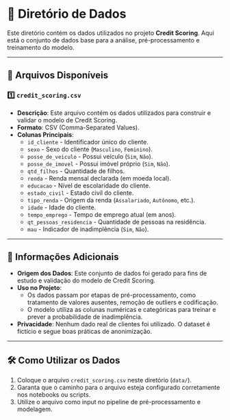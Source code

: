 # 📁 Diretório de Dados

Este diretório contém os dados utilizados no projeto **Credit Scoring**. Aqui está o conjunto de dados base para a análise, pré-processamento e treinamento do modelo.

---

## 📄 Arquivos Disponíveis

### 1️⃣ `credit_scoring.csv`

- **Descrição**: Este arquivo contém os dados utilizados para construir e validar o modelo de Credit Scoring.
- **Formato**: CSV (Comma-Separated Values).
- **Colunas Principais**:
  - `id_cliente` - Identificador único do cliente.
  - `sexo` - Sexo do cliente (`Masculino`, `Feminino`).
  - `posse_de_veiculo` - Possui veículo (`Sim`, `Não`).
  - `posse_de_imovel` - Possui imóvel próprio (`Sim`, `Não`).
  - `qtd_filhos` - Quantidade de filhos.
  - `renda` - Renda mensal declarada (em moeda local).
  - `educacao` - Nível de escolaridade do cliente.
  - `estado_civil` - Estado civil do cliente.
  - `tipo_renda` - Origem da renda (`Assalariado`, `Autônomo`, etc.).
  - `idade` - Idade do cliente.
  - `tempo_emprego` - Tempo de emprego atual (em anos).
  - `qt_pessoas_residencia` - Quantidade de pessoas na residência.
  - `mau` - Indicador de inadimplência (`Sim`, `Não`).

---

## 🧾 Informações Adicionais

- **Origem dos Dados**: Este conjunto de dados foi gerado para fins de estudo e validação do modelo de Credit Scoring.
- **Uso no Projeto**:
  - Os dados passam por etapas de pré-processamento, como tratamento de valores ausentes, remoção de outliers e codificação.
  - O modelo utiliza as colunas numéricas e categóricas para treinar e prever a probabilidade de inadimplência.
- **Privacidade**: Nenhum dado real de clientes foi utilizado. O dataset é fictício e segue boas práticas de anonimização.

---

## 🛠️ Como Utilizar os Dados

1. Coloque o arquivo `credit_scoring.csv` neste diretório (`data/`).
2. Garanta que o caminho para o arquivo esteja configurado corretamente nos notebooks ou scripts.
3. Utilize o arquivo como input no pipeline de pré-processamento e modelagem.

